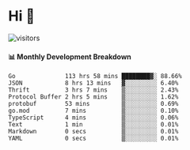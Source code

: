 # Hi 👋
 
![visitors](https://visitor-badge.glitch.me/badge?page_id=sorcererxw.sorcererx)

#### 📊 Monthly Development Breakdown

<!--START_SECTION:waka-->
```text
Go              113 hrs 58 mins ████████▓░ 88.66%
JSON            8 hrs 13 mins   ▓░░░░░░░░░ 6.40%
Thrift          3 hrs 7 mins    ▒░░░░░░░░░ 2.43%
Protocol Buffer 2 hrs 5 mins    ▒░░░░░░░░░ 1.62%
protobuf        53 mins         ▒░░░░░░░░░ 0.69%
go.mod          7 mins          ▒░░░░░░░░░ 0.10%
TypeScript      4 mins          ▒░░░░░░░░░ 0.06%
Text            1 min           ▒░░░░░░░░░ 0.01%
Markdown        0 secs          ▒░░░░░░░░░ 0.01%
YAML            0 secs          ▒░░░░░░░░░ 0.01%
```
<!--END_SECTION:waka-->
